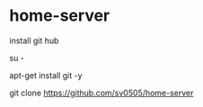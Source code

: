 # home-server
install git hub

su -

apt-get install git -y

git clone https://github.com/sv0505/home-server
